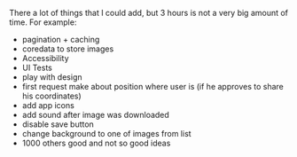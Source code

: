 There a lot of things that I could add, but 3 hours is not a very big amount of time.
For example:
- pagination + caching
- coredata to store images
- Accessibility
- UI Tests
- play with design
- first request make about position where user is (if he approves to share his coordinates)
- add app icons
- add sound after image was downloaded
- disable save button
- change background to one of images from list
- 1000 others good and not so good ideas
